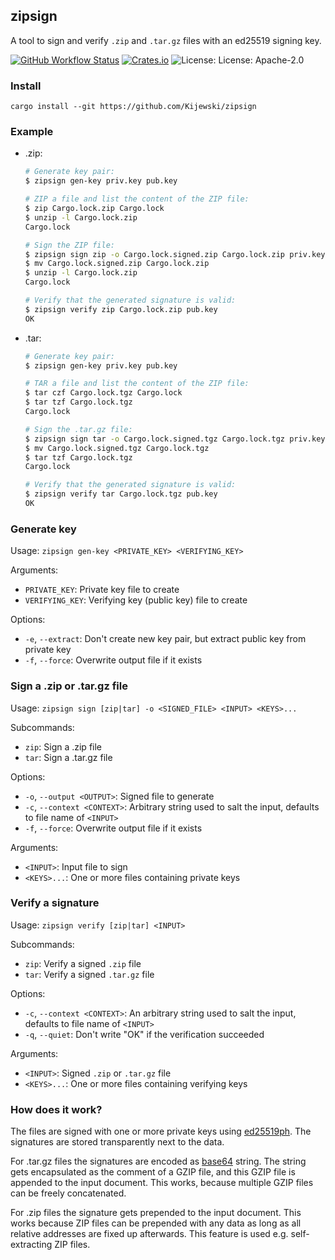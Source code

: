 ## zipsign

A tool to sign and verify `.zip` and `.tar.gz` files with an ed25519 signing key.

[![GitHub Workflow Status](https://img.shields.io/github/actions/workflow/status/Kijewski/zipsign/ci.yml?branch=main)](https://github.com/Kijewski/zipsign/actions/workflows/ci.yml)
[![Crates.io](https://img.shields.io/crates/v/zipsign?logo=rust)](https://crates.io/crates/zipsign-api)
![License: License: Apache-2.0](https://img.shields.io/badge/license-Apache--2.0-informational?logo=apache)

### Install

```text
cargo install --git https://github.com/Kijewski/zipsign
```

### Example

* .zip:

    ```sh
    # Generate key pair:
    $ zipsign gen-key priv.key pub.key

    # ZIP a file and list the content of the ZIP file:
    $ zip Cargo.lock.zip Cargo.lock
    $ unzip -l Cargo.lock.zip
    Cargo.lock

    # Sign the ZIP file:
    $ zipsign sign zip -o Cargo.lock.signed.zip Cargo.lock.zip priv.key
    $ mv Cargo.lock.signed.zip Cargo.lock.zip
    $ unzip -l Cargo.lock.zip
    Cargo.lock

    # Verify that the generated signature is valid:
    $ zipsign verify zip Cargo.lock.zip pub.key
    OK
    ```

* .tar:

    ```sh
    # Generate key pair:
    $ zipsign gen-key priv.key pub.key

    # TAR a file and list the content of the ZIP file:
    $ tar czf Cargo.lock.tgz Cargo.lock
    $ tar tzf Cargo.lock.tgz
    Cargo.lock

    # Sign the .tar.gz file:
    $ zipsign sign tar -o Cargo.lock.signed.tgz Cargo.lock.tgz priv.key
    $ mv Cargo.lock.signed.tgz Cargo.lock.tgz
    $ tar tzf Cargo.lock.tgz
    Cargo.lock

    # Verify that the generated signature is valid:
    $ zipsign verify tar Cargo.lock.tgz pub.key
    OK
    ```

### Generate key

Usage: `zipsign gen-key <PRIVATE_KEY> <VERIFYING_KEY>`

Arguments:

* `PRIVATE_KEY`:    Private key file to create
* `VERIFYING_KEY`:  Verifying key (public key) file to create

Options:

* `-e`, `--extract`: Don't create new key pair, but extract public key from private key
* `-f`, `--force`: Overwrite output file if it exists

### Sign a .zip or .tar.gz file

Usage: `zipsign sign [zip|tar] -o <SIGNED_FILE> <INPUT> <KEYS>...`

Subcommands:

* `zip`: Sign a .zip file
* `tar`: Sign a .tar.gz file

Options:

* `-o`, `--output <OUTPUT>`:   Signed file to generate
* `-c`, `--context <CONTEXT>`: Arbitrary string used to salt the input, defaults to file name of `<INPUT>`
* `-f`, `--force`: Overwrite output file if it exists

Arguments:

* `<INPUT>`:   Input file to sign
* `<KEYS>...`: One or more files containing private keys

### Verify a signature

Usage: `zipsign verify [zip|tar] <INPUT>`

Subcommands:

* `zip`: Verify a signed `.zip` file
* `tar`: Verify a signed `.tar.gz` file

Options:

* `-c`, `--context <CONTEXT>`: An arbitrary string used to salt the input, defaults to file name of `<INPUT>`
* `-q`, `--quiet`:             Don't write "OK" if the verification succeeded

Arguments:

* `<INPUT>`:   Signed `.zip` or `.tar.gz` file
* `<KEYS>...`: One or more files containing verifying keys

### How does it work?

The files are signed with one or more private keys using [ed25519ph](https://datatracker.ietf.org/doc/html/rfc8032#section-5.1).
The signatures are stored transparently next to the data.

For .tar.gz files the signatures are encoded as [base64](https://datatracker.ietf.org/doc/html/rfc4648#page-5) string.
The string gets encapsulated as the comment of a GZIP file, and this GZIP file is appended to the input document.
This works, because multiple GZIP files can be freely concatenated.

For .zip files the signature gets prepended to the input document.
This works because ZIP files can be prepended with any data as long as all relative addresses are fixed up afterwards.
This feature is used e.g. self-extracting ZIP files.
